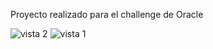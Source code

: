 Proyecto realizado para el challenge de Oracle

![vista 2](https://github.com/user-attachments/assets/3a1dc55a-a235-4b2b-9752-6fdbc07aad44)
![vista 1](https://github.com/user-attachments/assets/b8c27605-b1fa-40dc-a5f2-a07d3ecbeffc)

